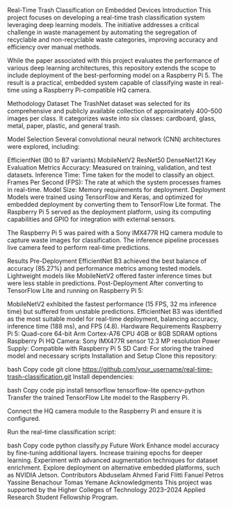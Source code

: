 Real-Time Trash Classification on Embedded Devices
Introduction
This project focuses on developing a real-time trash classification system leveraging deep learning models. The initiative addresses a critical challenge in waste management by automating the segregation of recyclable and non-recyclable waste categories, improving accuracy and efficiency over manual methods.

While the paper associated with this project evaluates the performance of various deep learning architectures, this repository extends the scope to include deployment of the best-performing model on a Raspberry Pi 5. The result is a practical, embedded system capable of classifying waste in real-time using a Raspberry Pi-compatible HQ camera.

Methodology
Dataset
The TrashNet dataset was selected for its comprehensive and publicly available collection of approximately 400–500 images per class. It categorizes waste into six classes: cardboard, glass, metal, paper, plastic, and general trash.

Model Selection
Several convolutional neural network (CNN) architectures were explored, including:

EfficientNet (B0 to B7 variants)
MobileNetV2
ResNet50
DenseNet121
Key Evaluation Metrics
Accuracy: Measured on training, validation, and test datasets.
Inference Time: Time taken for the model to classify an object.
Frames Per Second (FPS): The rate at which the system processes frames in real-time.
Model Size: Memory requirements for deployment.
Deployment
Models were trained using TensorFlow and Keras, and optimized for embedded deployment by converting them to TensorFlow Lite format. The Raspberry Pi 5 served as the deployment platform, using its computing capabilities and GPIO for integration with external sensors.

The Raspberry Pi 5 was paired with a Sony IMX477R HQ camera module to capture waste images for classification. The inference pipeline processes live camera feed to perform real-time predictions.

Results
Pre-Deployment
EfficientNet B3 achieved the best balance of accuracy (85.27%) and performance metrics among tested models.
Lightweight models like MobileNetV2 offered faster inference times but were less stable in predictions.
Post-Deployment
After converting to TensorFlow Lite and running on Raspberry Pi 5:

MobileNetV2 exhibited the fastest performance (15 FPS, 32 ms inference time) but suffered from unstable predictions.
EfficientNet B3 was identified as the most suitable model for real-time deployment, balancing accuracy, inference time (188 ms), and FPS (4.8).
Hardware Requirements
Raspberry Pi 5:
Quad-core 64-bit Arm Cortex-A76 CPU
4GB or 8GB SDRAM options
Raspberry Pi HQ Camera:
Sony IMX477R sensor
12.3 MP resolution
Power Supply: Compatible with Raspberry Pi 5
SD Card: For storing the trained model and necessary scripts
Installation and Setup
Clone this repository:

bash
Copy code
git clone https://github.com/your_username/real-time-trash-classification.git
Install dependencies:

bash
Copy code
pip install tensorflow tensorflow-lite opencv-python
Transfer the trained TensorFlow Lite model to the Raspberry Pi.

Connect the HQ camera module to the Raspberry Pi and ensure it is configured.

Run the real-time classification script:

bash
Copy code
python classify.py
Future Work
Enhance model accuracy by fine-tuning additional layers.
Increase training epochs for deeper learning.
Experiment with advanced augmentation techniques for dataset enrichment.
Explore deployment on alternative embedded platforms, such as NVIDIA Jetson.
Contributors
Abduselam Ahmed
Farid Flitti
Fanuel Petros
Yassine Benachour
Tomas Yemane
Acknowledgments
This project was supported by the Higher Colleges of Technology 2023–2024 Applied Research Student Fellowship Program.
